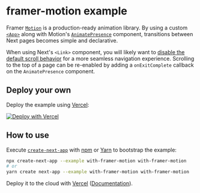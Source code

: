# framer-motion example

Framer [`Motion`](https://github.com/framer/motion) is a production-ready animation library. By using a custom [`<App>`](https://nextjs.org/docs/advanced-features/custom-app) along with Motion's [`AnimatePresence`](https://www.framer.com/api/motion/animate-presence/) component, transitions between Next pages becomes simple and declarative.

When using Next's `<Link>` component, you will likely want to [disable the default scroll behavior](https://nextjs.org/docs/api-reference/next/link#disable-scrolling-to-the-top-of-the-page) for a more seamless navigation experience. Scrolling to the top of a page can be re-enabled by adding a `onExitComplete` callback on the `AnimatePresence` component.

## Deploy your own

Deploy the example using [Vercel](https://vercel.com):

[![Deploy with Vercel](https://vercel.com/button)](https://vercel.com/new/git/external?repository-url=https://github.com/vercel/next.js/tree/canary/examples/with-framer-motion&project-name=with-framer-motion&repository-name=with-framer-motion)

## How to use

Execute [`create-next-app`](https://github.com/vercel/next.js/tree/canary/packages/create-next-app) with [npm](https://docs.npmjs.com/cli/init) or [Yarn](https://yarnpkg.com/lang/en/docs/cli/create/) to bootstrap the example:

```bash
npx create-next-app --example with-framer-motion with-framer-motion
# or
yarn create next-app --example with-framer-motion with-framer-motion
```

Deploy it to the cloud with [Vercel](https://vercel.com/import?filter=next.js&utm_source=github&utm_medium=readme&utm_campaign=next-example) ([Documentation](https://nextjs.org/docs/deployment)).
